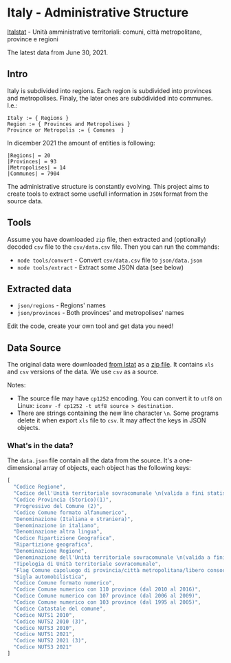 # Italy - Administrative Structure
[Italstat](https://www.istat.it/) - Unità amministrative territoriali: comuni, città metropolitane, province e regioni

The latest data from June 30, 2021.

## Intro
Italy is subdivided into regions. Each region is subdivided into provinces and
metropolises. Finaly, the later ones are subddivided into communes. I.e.:
```
Italy := { Regions }
Region := { Provinces and Metropolises }
Province or Metropolis := { Comunes  }
```

In dicember 2021 the amount of entities is following:
```
|Regions| = 20
|Provinces| = 93
|Metropolises| = 14
|Communes| = 7904
```

The administrative structure is constantly evolving. This project aims to
create tools to extract some usefull information in `JSON` format from the source data.

## Tools
Assume you have downloaded `zip` file, then extracted and (optionally) decoded `csv` file to
the `csv/data.csv` file. Then you can run the commands:
* `node tools/convert` - Convert `csv/data.csv` file to `json/data.json`
* `node tools/extract` - Extract some JSON data (see below)

## Extracted data
* `json/regions` - Regions' names
* `json/provinces` - Both provinces' and metropolises' names

Edit the code, create your own tool and get data you need!

## Data Source
The original data were downloaded [from
Istat](https://www.istat.it/it/archivio/6789) as a [zip file](https://www.istat.it/storage/codici-unita-amministrative/Elenco-codici-statistici-e-denominazioni-delle-unita-territoriali.zip). It contains `xls` and `csv` versions of the data. We use `csv` as a source. 

Notes:
* The source file may have `cp1252` encoding. You can convert it to
`utf8` on Linux: `iconv -f cp1252 -t utf8 source > destination`.
* There are strings containing the new line character `\n`. Some programs delete it when export `xls` file to `csv`. It may affect the keys in JSON objects.


### What's in the data? 
The `data.json` file contain all the data from the source. It's a one-dimensional array of objects, each object has the
following keys:
```js
[
  "Codice Regione",
  "Codice dell'Unità territoriale sovracomunale \n(valida a fini statistici)",
  "Codice Provincia (Storico)(1)",
  "Progressivo del Comune (2)",
  "Codice Comune formato alfanumerico",
  "Denominazione (Italiana e straniera)",
  "Denominazione in italiano",
  "Denominazione altra lingua",
  "Codice Ripartizione Geografica",
  "Ripartizione geografica",
  "Denominazione Regione",
  "Denominazione dell'Unità territoriale sovracomunale \n(valida a fini statistici)",
  "Tipologia di Unità territoriale sovracomunale",
  "Flag Comune capoluogo di provincia/città metropolitana/libero consorzio",
  "Sigla automobilistica",
  "Codice Comune formato numerico",
  "Codice Comune numerico con 110 province (dal 2010 al 2016)",
  "Codice Comune numerico con 107 province (dal 2006 al 2009)",
  "Codice Comune numerico con 103 province (dal 1995 al 2005)",
  "Codice Catastale del comune",
  "Codice NUTS1 2010",
  "Codice NUTS2 2010 (3)",
  "Codice NUTS3 2010",
  "Codice NUTS1 2021",
  "Codice NUTS2 2021 (3)",
  "Codice NUTS3 2021"
]
```
